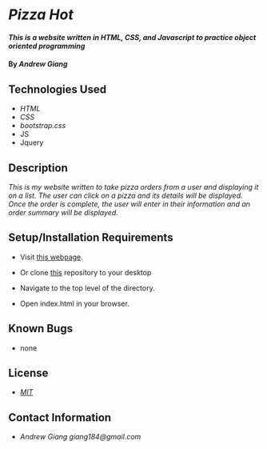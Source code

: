 # _Pizza Hot_

#### _This is a website written in HTML, CSS, and Javascript to practice object oriented programming_

#### By _Andrew Giang_

## Technologies Used

* _HTML_
* _CSS_
* _bootstrap.css_
* JS
* Jquery

## Description

_This is my website written to take pizza orders from a user and displaying it on a list. The user can click on a pizza and its details will be displayed. Once the order is complete, the user will enter in their information and an order summary will be displayed._

## Setup/Installation Requirements
* Visit [this webpage](https://giang184.github.io/pizza-hot/). 

* Or clone [this]( https://github.com/giang184/pizza-hot) repository to your desktop
* Navigate to the top level of the directory.
* Open index.html in your browser.

## Known Bugs

* none

## License

* _[MIT](https://opensource.org/licenses/MIT)_

## Contact Information

* _Andrew Giang giang184@gmail.com_